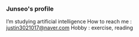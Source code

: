 ### Junseo's profile

 I’m studying artificial intelligence
 How to reach me : justin3021017@naver.com
 Hobby : exercise, reading

